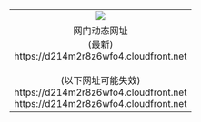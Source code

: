 ﻿<table>
  <tr></tr>
  <tr><td colspan=2 align=center><img src="https://d214m2r8z6wfo4.cloudfront.net/Up/oGate.jpg" /></td></tr>
  <tr><td colspan=2 align=center>网门动态网址<br/>(最新)
<br>https://d214m2r8z6wfo4.cloudfront.net
<br/><br/>(以下网址可能失效)
<br>https://d214m2r8z6wfo4.cloudfront.net
<br>https://d214m2r8z6wfo4.cloudfront.net
    </td>
  </tr>
</table>

